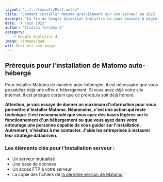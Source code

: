 ```yaml
---
layout: "../../layouts/Post.astro"
title: 'Comment installer Matomo gratuitement sur son serveur en 2023'
excerpt: "La fin de Google Universal Analytics va vous pousser à migrer vers de nouveaux outils d'analyse de données. Vous pourriez migrer vers Google Analytics 4 ou alors installer dès maintenant l'outil d'analyse recommandé par la CNIL : Matomo. Je partage avec vous les étapes clés de l'installation de Matomo sur votre serveur"
date: '7 juin 2023'
author: 'Tristan Tornatore'
category: 
    - Google Analytics 4
image: /images/ga4
alt: Ceci est une image
---
```


## Prérequis pour l'installation de Matomo auto-hébergé 
Pour installer Matomo de manière auto-hébergée, il est nécessaire que vous possédiez déjà une offre d'hébergement. Si vous avez déjà votre site internet, il est presque certain que ce prérequis soit déjà honoré.

**Attention, je vais essayé de donner un maximum d'information pour vous permettre d'installer Matomo. Néanmoins, c'est une action qui reste technique. Il est recommandé que vous ayez des bases légères sur le fonctionnement d'un hébergement ou que vous ayez dans votre entourage une personne capable de vous guider sur l'installation. Autrement, n'hésitez à me contacter. J'aide les entreprises à instaurer leur stratégie datadriven.**

### Les éléments clés pour l'installation serveur :

- Un serveur mutualisé
- Une base de données 
- Un accés FTP à votre serveur
- La copie des fichiers de [la dernière version de Matomo](https://builds.matomo.org/matomo-latest.zip) 
